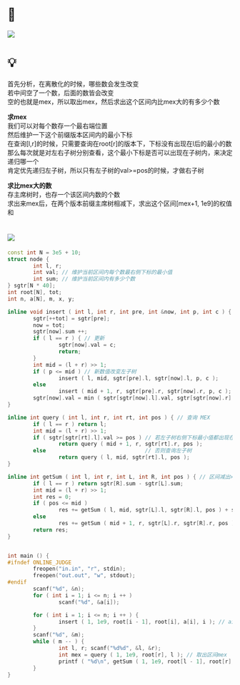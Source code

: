 # 🔗
<a href="https://ac.nowcoder.com/acm/problem/21758"><img src="https://i.loli.net/2021/09/24/7FDZbBk9UyzYJR4.png"></a>

# 💡
首先分析，在离散化的时候，哪些数会发生改变  
若中间空了一个数，后面的数皆会改变  
空的也就是mex，所以取出mex，然后求出这个区间内比mex大的有多少个数  
  
**求mex**  
我们可以对每个数存一个最右端位置  
然后维护一下这个前缀版本区间内的最小下标  
在查询[l,r]的时候，只需要查询在root[r]的版本下，下标没有出现在l后的最小的数  
那么每次就是对左右子树分别查看，这个最小下标是否可以出现在子树内，来决定递归哪一个  
肯定优先递归左子树，所以只有左子树的val>=pos的时候，才做右子树  
  
**求比mex大的数**  
存主席树时，也存一个该区间内数的个数  
求出来mex后，在两个版本前缀主席树相减下，求出这个区间[mex+1, 1e9]的权值和  

# <img src="https://img-blog.csdnimg.cn/20210713144601841.png" >
```cpp
const int N = 3e5 + 10;
struct node {
        int l, r;
        int val; // 维护当前区间内每个数最右侧下标的最小值
        int sum; // 维护当前区间内有多少个数
} sgtr[N * 40];
int root[N], tot;
int n, a[N], m, x, y;

inline void insert ( int l, int r, int pre, int &now, int p, int c ) { // p是数值，c是新下标
        sgtr[++tot] = sgtr[pre];
        now = tot;
        sgtr[now].sum ++;
        if ( l == r ) { // 更新
                sgtr[now].val = c;
                return;
        }
        int mid = (l + r) >> 1;
        if ( p <= mid ) // 新数值改变左子树
                insert ( l, mid, sgtr[pre].l, sgtr[now].l, p, c ); 
        else 
                insert ( mid + 1, r, sgtr[pre].r, sgtr[now].r, p, c );
        sgtr[now].val = min ( sgtr[sgtr[now].l].val, sgtr[sgtr[now].r].val ); // 更新一下最小值（pushup）
}

inline int query ( int l, int r, int rt, int pos ) { // 查询 MEX
        if ( l == r ) return l;
        int mid = (l + r) >> 1;
        if ( sgtr[sgtr[rt].l].val >= pos ) // 若左子树右侧下标最小值都出现在[L,R]区间内，就查询右子树 
                return query ( mid + 1, r, sgtr[rt].r, pos );
        else                               // 否则查询左子树
                return query ( l, mid, sgtr[rt].l, pos );
}

inline int getSum ( int l, int r, int L, int R, int pos ) { // 区间减出>=pos的所有数的个数
        if ( l == r ) return sgtr[R].sum - sgtr[L].sum;
        int mid = (l + r) >> 1;
        int res = 0;
        if ( pos <= mid ) 
                res += getSum ( l, mid, sgtr[L].l, sgtr[R].l, pos ) + sgtr[sgtr[R].r].sum - sgtr[sgtr[L].r].sum; // 如果pos在左子树则右子树全部满足
        else 
                res += getSum ( mid + 1, r, sgtr[L].r, sgtr[R].r, pos );
        return res;
}


int main () {
#ifndef ONLINE_JUDGE
        freopen("in.in", "r", stdin);
        freopen("out.out", "w", stdout);
#endif
        scanf("%d", &n);
        for ( int i = 1; i <= n; i ++ ) 
                scanf("%d", &a[i]);

        for ( int i = 1; i <= n; i ++ ) {
                insert ( 1, 1e9, root[i - 1], root[i], a[i], i ); // ai插入主席树并将ai位置更新为i
        } 
        scanf("%d", &m);
        while ( m -- ) {
                int l, r; scanf("%d%d", &l, &r);
                int mex = query ( 1, 1e9, root[r], l ); // 取出区间mex
                printf ( "%d\n", getSum ( 1, 1e9, root[l - 1], root[r], mex + 1 ) ); // 找比mex大的数的个数
        }
}

```

